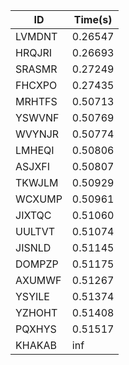 |ID|Time(s)|
|-|-|
|LVMDNT|0.26547|
|HRQJRI|0.26693|
|SRASMR|0.27249|
|FHCXPO|0.27435|
|MRHTFS|0.50713|
|YSWVNF|0.50769|
|WVYNJR|0.50774|
|LMHEQI|0.50806|
|ASJXFI|0.50807|
|TKWJLM|0.50929|
|WCXUMP|0.50961|
|JIXTQC|0.51060|
|UULTVT|0.51074|
|JISNLD|0.51145|
|DOMPZP|0.51175|
|AXUMWF|0.51267|
|YSYILE|0.51374|
|YZHOHT|0.51408|
|PQXHYS|0.51517|
|KHAKAB|inf|

